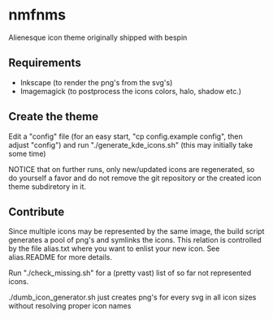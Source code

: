 # nmfnms
Alienesque icon theme originally shipped with bespin

## Requirements
* Inkscape (to render the png's from the svg's)
* Imagemagick (to postprocess the icons colors, halo, shadow etc.)

## Create the theme
Edit a "config" file (for an easy start, "cp config.example config", then adjust "config") and run "./generate_kde_icons.sh" (this may initially take some time)

NOTICE that on further runs, only new/updated icons are regenerated, so do yourself a favor and do not remove the git repository or the created icon theme subdiretory in it.

## Contribute
Since multiple icons may be represented by the same image, the build script generates a pool of png's and symlinks the icons. This relation is controlled by the file alias.txt where you want to enlist your new icon. See alias.README for more details.

Run "./check_missing.sh" for a (pretty vast) list of so far not represented icons.

./dumb_icon_generator.sh just creates png's for every svg in all icon sizes without resolving proper icon names